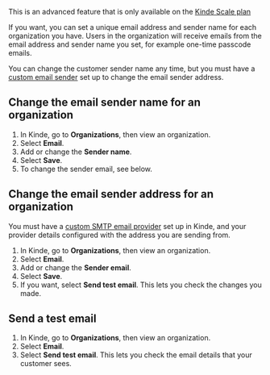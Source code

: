 
<Aside type="upgrade">

This is an advanced feature that is only available on the [Kinde Scale plan](https://kinde.com/pricing/)

</Aside>

If you want, you can set a unique email address and sender name for each organization you have. Users in the organization will receive emails from the email address and sender name you set, for example one-time passcode emails.

You can change the customer sender name any time, but you must have a [custom email sender](/get-started/connect/customize-email-sender/) set up to change the email sender address. 

## Change the email sender name for an organization

1. In Kinde, go to **Organizations**, then view an organization.
2. Select **Email**.
3. Add or change the **Sender name**.
4. Select **Save**.
5. To change the sender email, see below.


## Change the email sender address for an organization

You must have a [custom SMTP email provider](/get-started/connect/customize-email-sender/) set up in Kinde, and your provider details configured with the address you are sending from.

1. In Kinde, go to **Organizations**, then view an organization.
2. Select **Email**.
3. Add or change the **Sender email**.
4. Select **Save**.
5. If you want, select **Send test email**. This lets you check the changes you made.


## Send a test email

1. In Kinde, go to **Organizations**, then view an organization.
2. Select **Email**.
3. Select **Send test email**. This lets you check the email details that your customer sees.
